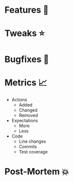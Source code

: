 # Features 🌟




# Tweaks ⭐




# Bugfixes 🐛




# Metrics 📈

* Actions
  * Added
  * Changed
  * Removed
* Expectations
  * More
  * Less
* Code
  * Line changes
  * Commits
  * Test coverage




# Post-Mortem 💥